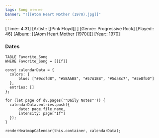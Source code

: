 ```yaml
---
tags: Song ⭐⭐⭐⭐⭐ 
banner: "![[Atom Heart Mother (1970).jpg]]"
---
```

[Time:: 4:31]
[Artist:: [[Pink Floyd]] ]
[Genre:: Progressive Rock]
[Played:: 46]
[Album:: [[Atom Heart Mother (1970)]]]
[Year:: 1970]
### Dates
````dataview
TABLE Favorite_Song
WHERE Favorite_Song = [[If]]
````
  ```dataviewjs
const calendarData = { 
	colors: { 
		blue: ["#9ccfd8", "#5BAAB8", "#57A1BB", "#5da8c7", "#3e8fb0"] 
	}, 
	entries: [] 
}; 

for (let page of dv.pages('"Daily Notes"')) { 
	calendarData.entries.push({ 
		date: page.file.name, 
		intensity: page["If"]
	}); 
} 

renderHeatmapCalendar(this.container, calendarData);
```
